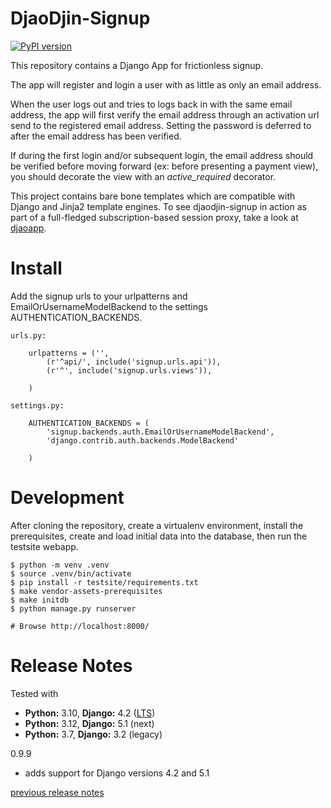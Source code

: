 DjaoDjin-Signup
===============

[![PyPI version](https://badge.fury.io/py/djaodjin-signup.svg)](https://badge.fury.io/py/djaodjin-signup)

This repository contains a Django App for frictionless signup.

The app will register and login a user with as little as only an email address.

When the user logs out and tries to logs back in with the same email address,
the app will first verify the email address through an activation url send
to the registered email address. Setting the password is deferred to after
the email address has been verified.

If during the first login and/or subsequent login, the email address should
be verified before moving forward (ex: before presenting a payment view),
you should decorate the view with an *active_required* decorator.

This project contains bare bone templates which are compatible with Django
and Jinja2 template engines. To see djaodjin-signup in action as part
of a full-fledged subscription-based session proxy, take a look
at [djaoapp](https://github.com/djaodjin/djaoapp/).


Install
=======

Add the signup urls to your urlpatterns and EmailOrUsernameModelBackend
to the settings AUTHENTICATION_BACKENDS.

    urls.py:

        urlpatterns = ('',
            (r'^api/', include('signup.urls.api')),
            (r'^', include('signup.urls.views')),

        )

    settings.py:

        AUTHENTICATION_BACKENDS = (
            'signup.backends.auth.EmailOrUsernameModelBackend',
            'django.contrib.auth.backends.ModelBackend'

        )

Development
===========

After cloning the repository, create a virtualenv environment, install
the prerequisites, create and load initial data into the database, then
run the testsite webapp.

    $ python -m venv .venv
    $ source .venv/bin/activate
    $ pip install -r testsite/requirements.txt
    $ make vendor-assets-prerequisites
    $ make initdb
    $ python manage.py runserver

    # Browse http://localhost:8000/

Release Notes
=============

Tested with

- **Python:** 3.10, **Django:** 4.2 ([LTS](https://www.djangoproject.com/download/))
- **Python:** 3.12, **Django:** 5.1 (next)
- **Python:** 3.7, **Django:** 3.2 (legacy)

0.9.9

  * adds support for Django versions 4.2 and 5.1

[previous release notes](changelog)
